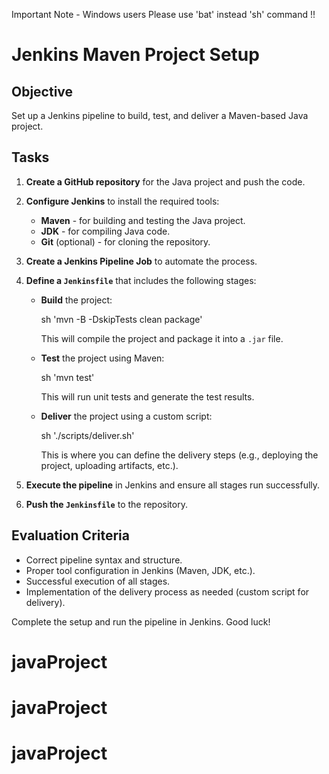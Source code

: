 Important Note - Windows users
Please use 'bat' instead 'sh' command !! 

# Jenkins Maven Project Setup

## **Objective**  
Set up a Jenkins pipeline to build, test, and deliver a Maven-based Java project.

## **Tasks**  
1. **Create a GitHub repository** for the Java project and push the code.  
2. **Configure Jenkins** to install the required tools:
   - **Maven** - for building and testing the Java project.
   - **JDK** - for compiling Java code.
   - **Git** (optional) - for cloning the repository.
3. **Create a Jenkins Pipeline Job** to automate the process.  
4. **Define a `Jenkinsfile`** that includes the following stages:  
   - **Build** the project:

     sh 'mvn -B -DskipTests clean package'

     This will compile the project and package it into a `.jar` file.
     
   - **Test** the project using Maven:

     sh 'mvn test'

     This will run unit tests and generate the test results.

   - **Deliver** the project using a custom script:

     sh './scripts/deliver.sh'

     This is where you can define the delivery steps (e.g., deploying the project, uploading artifacts, etc.).

5. **Execute the pipeline** in Jenkins and ensure all stages run successfully.  
6. **Push the `Jenkinsfile`** to the repository.

## **Evaluation Criteria**  
- Correct pipeline syntax and structure.  
- Proper tool configuration in Jenkins (Maven, JDK, etc.).  
- Successful execution of all stages.  
- Implementation of the delivery process as needed (custom script for delivery).

Complete the setup and run the pipeline in Jenkins. Good luck!
# javaProject
# javaProject
# javaProject
